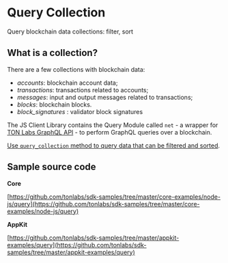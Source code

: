 # Query Collection

Query blockchain data collections: filter, sort

## What is a collection?

There are a few collections with blockchain data:

* _accounts_: blockchain account data;
* _transactions_: transactions related to accounts;
* _messages_: input and output messages related to transactions;
* _blocks_: blockchain blocks.
* _block\_signatures_ : validator block signatures

The JS Client Library contains the Query Module called `net` - a wrapper for [TON Labs GraphQL API](../../docs/ton_os_api/) - to perform GraphQL queries over a blockchain.

[Use `query_collection` method to query data that can be filtered and sorted](../../docs/mod_net.md#query_collection).

## Sample source code

**Core**

[https://github.com/tonlabs/sdk-samples/tree/master/core-examples/node-js/query](https://github.com/tonlabs/sdk-samples/tree/master/core-examples/node-js/query)

**AppKit**

[https://github.com/tonlabs/sdk-samples/tree/master/appkit-examples/query](https://github.com/tonlabs/sdk-samples/tree/master/appkit-examples/query)

